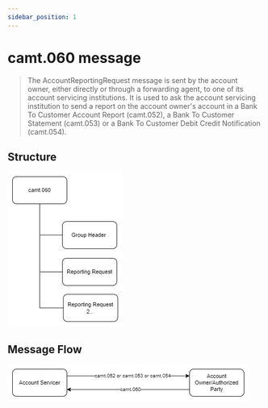 ```yaml
---
sidebar_position: 1
---
```


# camt.060 message

> The AccountReportingRequest message is sent by the account owner, either directly or through a forwarding agent, to one of its account servicing institutions. It is used to ask the account servicing institution to send a report on the account owner's account in a Bank To Customer Account Report (camt.052), a Bank To Customer Statement (camt.053) or a Bank To Customer Debit Credit Notification (camt.054).

## Structure

![Structure](./img/camt.060.structure.png)

## Message Flow

![Messahe Flow](../camt.052/img/camt.052.053.054.060.png)
